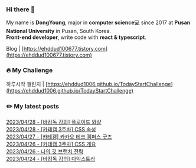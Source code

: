 
### Hi there 👋
My name is **DongYoung**, major in **computer science**💻 since 2017 at **Pusan National University** in Pusan, South Korea.  
**Front-end developer**, write code with **react & typescript**.

Blog | [https://ehddud100677.tistory.com](https://ehddud100677.tistory.com)

### 🔥 My Challenge
하루시작 챌린지 | [https://ehddud1006.github.io/TodayStartChallenge](https://ehddud1006.github.io/TodayStartChallenge)  

### ✏️ My latest posts
[2023/04/28 - [바킹독 강의] 플로이드 와샬](https://ehddud100677.tistory.com/818) <br/>
[2023/04/28 - [카테캠 3주차] CSS 속성](https://ehddud100677.tistory.com/817) <br/>
[2023/04/27 - [카테캠] 카카오 테크 캠퍼스 굿즈](https://ehddud100677.tistory.com/816) <br/>
[2023/04/26 - [카테캠 3주차] CSS 개요](https://ehddud100677.tistory.com/815) <br/>
[2023/04/26 - 나의 깃 브랜치 전략](https://ehddud100677.tistory.com/814) <br/>
[2023/04/24 - [바킹독 강의] 다익스트라](https://ehddud100677.tistory.com/809) <br/>
